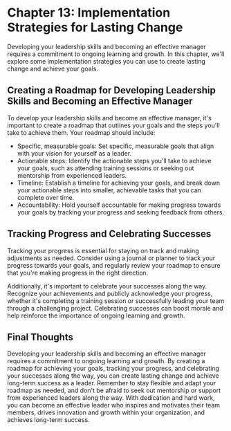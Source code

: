 Chapter 13: Implementation Strategies for Lasting Change
========================================================

Developing your leadership skills and becoming an effective manager requires a commitment to ongoing learning and growth. In this chapter, we'll explore some implementation strategies you can use to create lasting change and achieve your goals.

Creating a Roadmap for Developing Leadership Skills and Becoming an Effective Manager
-------------------------------------------------------------------------------------

To develop your leadership skills and become an effective manager, it's important to create a roadmap that outlines your goals and the steps you'll take to achieve them. Your roadmap should include:

* Specific, measurable goals: Set specific, measurable goals that align with your vision for yourself as a leader.
* Actionable steps: Identify the actionable steps you'll take to achieve your goals, such as attending training sessions or seeking out mentorship from experienced leaders.
* Timeline: Establish a timeline for achieving your goals, and break down your actionable steps into smaller, achievable tasks that you can complete over time.
* Accountability: Hold yourself accountable for making progress towards your goals by tracking your progress and seeking feedback from others.

Tracking Progress and Celebrating Successes
-------------------------------------------

Tracking your progress is essential for staying on track and making adjustments as needed. Consider using a journal or planner to track your progress towards your goals, and regularly review your roadmap to ensure that you're making progress in the right direction.

Additionally, it's important to celebrate your successes along the way. Recognize your achievements and publicly acknowledge your progress, whether it's completing a training session or successfully leading your team through a challenging project. Celebrating successes can boost morale and help reinforce the importance of ongoing learning and growth.

Final Thoughts
--------------

Developing your leadership skills and becoming an effective manager requires a commitment to ongoing learning and growth. By creating a roadmap for achieving your goals, tracking your progress, and celebrating your successes along the way, you can create lasting change and achieve long-term success as a leader. Remember to stay flexible and adapt your roadmap as needed, and don't be afraid to seek out mentorship or support from experienced leaders along the way. With dedication and hard work, you can become an effective leader who inspires and motivates their team members, drives innovation and growth within your organization, and achieves long-term success.
